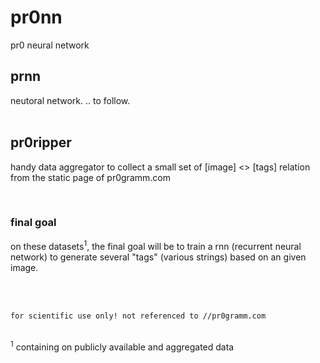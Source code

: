 # pr0nn
pr0 neural network

## prnn
neutoral network. .. to follow. <br><br>

## pr0ripper
handy data aggregator to collect a small set of \[image\] <> \[tags\] relation from the static page of pr0gramm.com

<br>

### final goal
on these datasets<sup>1</sup>, the final goal will be to train a rnn (recurrent neural network) to generate several "tags" (various strings) based on an given image.

<br><br>

`for scientific use only! not referenced to //pr0gramm.com`

<br>
<sup>1</sup> containing on publicly available and aggregated data
